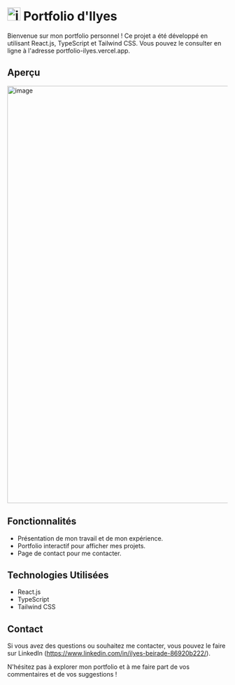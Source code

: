 # <img width="30px" height="30px" alt="icone" src="https://cdn-icons-png.flaticon.com/128/858/858814.png"> Portfolio d'Ilyes

Bienvenue sur mon portfolio personnel ! Ce projet a été développé en utilisant React.js, TypeScript et Tailwind CSS. Vous pouvez le consulter en ligne à l'adresse portfolio-ilyes.vercel.app.

## Aperçu

<img width="952" alt="image" src="https://github.com/y28lyn/portfolio-ilyes/assets/97447648/86bf16cd-e8d7-45e8-af15-67c0d9438d6f">

## Fonctionnalités

- Présentation de mon travail et de mon expérience.
- Portfolio interactif pour afficher mes projets.
- Page de contact pour me contacter.

## Technologies Utilisées

- React.js
- TypeScript
- Tailwind CSS

## Contact

Si vous avez des questions ou souhaitez me contacter, vous pouvez le faire sur LinkedIn (https://www.linkedin.com/in/ilyes-beirade-86920b222/).

N'hésitez pas à explorer mon portfolio et à me faire part de vos commentaires et de vos suggestions !
